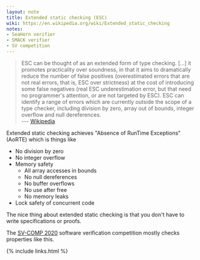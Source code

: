 ```yaml
---
layout: note
title: Extended static checking (ESC)
wiki: https://en.wikipedia.org/wiki/Extended_static_checking
notes:
- SeaHorn verifier
- SMACK verifier
- SV competition
---
```


> ESC can be thought of as an extended form of type checking.
> [...]
> it promotes practicality over soundness, in that it aims to dramatically
> reduce the number of false positives (overestimated errors that are not real
> errors, that is, ESC over strictness) at the cost of introducing some false
> negatives (real ESC underestimation error, but that need no programmer's
> attention, or are not targeted by ESC).
> ESC can identify a range of errors which are currently outside the scope of
> a type checker, including division by zero, array out of bounds, integer
> overflow and null dereferences.
> <br>--- [Wikipedia](https://en.wikipedia.org/wiki/Extended_static_checking)

Extended static checking achieves "Absence of RunTime Exceptions" (AoRTE)
which is things like

- No division by zero
- No integer overflow
- Memory safety
  - All array accesses in bounds
  - No null dereferences
  - No buffer overflows
  - No use after free
  - No memory leaks
- Lock safety of concurrent code

The nice thing about extended static checking is that you don't have
to write specifications or proofs.

The [SV-COMP 2020] software verification competition mostly checks properties
like this.


[SV-COMP 2020]: https://sv-comp.sosy-lab.org/2020/
{% include links.html %}
